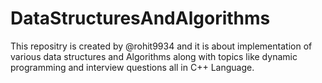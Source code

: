 # DataStructuresAndAlgorithms
This repositry is created by @rohit9934 and it is about implementation of various data structures and Algorithms along with topics like dynamic programming and interview questions all in C++ Language.
